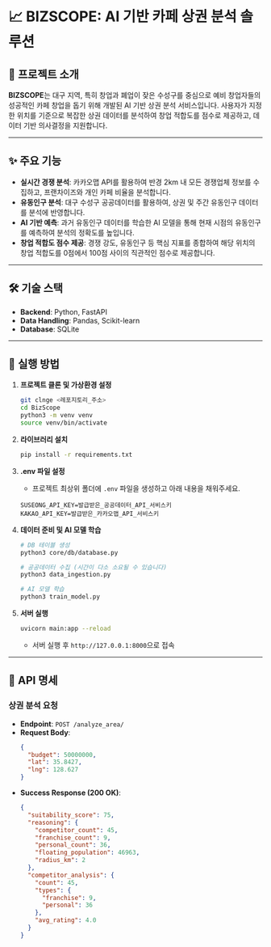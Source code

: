 # 📈 BIZSCOPE: AI 기반 카페 상권 분석 솔루션

## 🧐 프로젝트 소개

**BIZSCOPE**는 대구 지역, 특히 창업과 폐업이 잦은 수성구를 중심으로 예비 창업자들의 성공적인 카페 창업을 돕기 위해 개발된 AI 기반 상권 분석 서비스입니다. 사용자가 지정한 위치를 기준으로 복잡한 상권 데이터를 분석하여 창업 적합도를 점수로 제공하고, 데이터 기반 의사결정을 지원합니다.

---

## ✨ 주요 기능

* **실시간 경쟁 분석**: 카카오맵 API를 활용하여 반경 2km 내 모든 경쟁업체 정보를 수집하고, 프랜차이즈와 개인 카페 비율을 분석합니다.
* **유동인구 분석**: 대구 수성구 공공데이터를 활용하여, 상권 및 주간 유동인구 데이터를 분석에 반영합니다.
* **AI 기반 예측**: 과거 유동인구 데이터를 학습한 AI 모델을 통해 현재 시점의 유동인구를 예측하여 분석의 정확도를 높입니다.
* **창업 적합도 점수 제공**: 경쟁 강도, 유동인구 등 핵심 지표를 종합하여 해당 위치의 창업 적합도를 0점에서 100점 사이의 직관적인 점수로 제공합니다.

---

## 🛠️ 기술 스택

* **Backend**: Python, FastAPI
* **Data Handling**: Pandas, Scikit-learn
* **Database**: SQLite

---

## 🚀 실행 방법

1.  **프로젝트 클론 및 가상환경 설정**
    ```bash
    git clnge <레포지토리_주소>
    cd BizScope
    python3 -m venv venv
    source venv/bin/activate
    ```

2.  **라이브러리 설치**
    ```bash
    pip install -r requirements.txt
    ```

3.  **.env 파일 설정**
    * 프로젝트 최상위 폴더에 `.env` 파일을 생성하고 아래 내용을 채워주세요.
    ```env
    SUSEONG_API_KEY=발급받은_공공데이터_API_서비스키
    KAKAO_API_KEY=발급받은_카카오맵_API_서비스키
    ```

4.  **데이터 준비 및 AI 모델 학습**
    ```bash
    # DB 테이블 생성
    python3 core/db/database.py
    
    # 공공데이터 수집 (시간이 다소 소요될 수 있습니다)
    python3 data_ingestion.py
    
    # AI 모델 학습
    python3 train_model.py
    ```

5.  **서버 실행**
    ```bash
    uvicorn main:app --reload
    ```
    * 서버 실행 후 `http://127.0.0.1:8000`으로 접속

---

## 📖 API 명세

### 상권 분석 요청

* **Endpoint**: `POST /analyze_area/`
* **Request Body**:
    ```json
    {
      "budget": 50000000,
      "lat": 35.8427,
      "lng": 128.627
    }
    ```
* **Success Response (200 OK)**:
    ```json
    {
      "suitability_score": 75,
      "reasoning": {
        "competitor_count": 45,
        "franchise_count": 9,
        "personal_count": 36,
        "floating_population": 46963,
        "radius_km": 2
      },
      "competitor_analysis": {
        "count": 45,
        "types": {
          "franchise": 9,
          "personal": 36
        },
        "avg_rating": 4.0
      }
    }
    ```